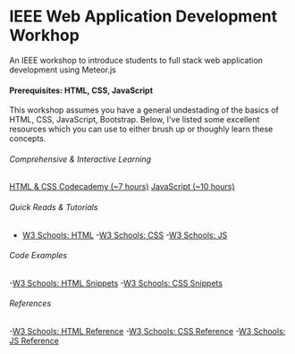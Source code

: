 # IEEE Web Application Development Workhop

An IEEE workshop to introduce students to full stack web application development using Meteor.js

#### Prerequisites: HTML, CSS, JavaScript
This workshop assumes you have a general undestading of the basics of HTML, CSS, JavaScript, Bootstrap. Below, I've listed some excellent resources which you can use to either brush up or thoughly learn these concepts. 

###### Comprehensive & Interactive Learning

[HTML & CSS Codecademy (~7 hours)](https://www.codecademy.com/learn/javascript)
[JavaScript (~10 hours)](https://www.codecademy.com/learn/javascript)

###### Quick Reads & Tutorials 

* [W3 Schools: HTML](http://www.w3schools.com/html/default.asp)
  -[W3 Schools: CSS](http://www.w3schools.com/css/default.asp)
  -[W3 Schools: JS](http://www.w3schools.com/js/default.asp)

###### Code Examples

  -[W3 Schools: HTML Snippets](http://www.w3schools.com/html/html_examples.asp)
  -[W3 Schools: CSS Snippets](http://www.w3schools.com/css/css_examples.asp)

###### References

  -[W3 Schools: HTML Reference](http://www.w3schools.com/tags/default.asp)
  -[W3 Schools: CSS Reference](http://www.w3schools.com/cssref/default.asp)
  -[W3 Schools: JS Reference](http://www.w3schools.com/jsref/default.asp)
